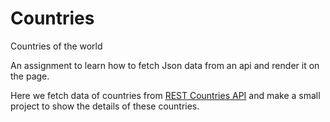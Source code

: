 # Countries
Countries of the world

An assignment to learn how to fetch Json data from an api and render it on the page.

Here we fetch data of countries from [REST Countries API](https://restcountries.eu) and make a small project to show the details of these countries.
